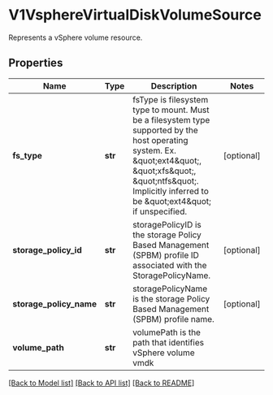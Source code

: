 # V1VsphereVirtualDiskVolumeSource

Represents a vSphere volume resource.

## Properties
Name | Type | Description | Notes
------------ | ------------- | ------------- | -------------
**fs_type** | **str** | fsType is filesystem type to mount. Must be a filesystem type supported by the host operating system. Ex. \&quot;ext4\&quot;, \&quot;xfs\&quot;, \&quot;ntfs\&quot;. Implicitly inferred to be \&quot;ext4\&quot; if unspecified. | [optional] 
**storage_policy_id** | **str** | storagePolicyID is the storage Policy Based Management (SPBM) profile ID associated with the StoragePolicyName. | [optional] 
**storage_policy_name** | **str** | storagePolicyName is the storage Policy Based Management (SPBM) profile name. | [optional] 
**volume_path** | **str** | volumePath is the path that identifies vSphere volume vmdk | 

[[Back to Model list]](../README.md#documentation-for-models) [[Back to API list]](../README.md#documentation-for-api-endpoints) [[Back to README]](../README.md)


